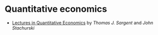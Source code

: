 # Quantitative economics

* [Lectures in Quantitative Economics](https://lectures.quantecon.org/) by _Thomas J. Sargent_ and _John Stachurski_


